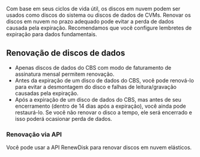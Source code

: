 Com base em seus ciclos de vida útil, os discos em nuvem podem ser usados como discos do sistema ou discos de dados de CVMs. Renovar os discos em nuvem no prazo adequado pode evitar a perda de dados causada pela expiração. Recomendamos que você configure lembretes de expiração para dados fundamentais.


## Renovação de discos de dados
- Apenas discos de dados do CBS com modo de faturamento de assinatura mensal permitem renovação.
- Antes da expiração de um disco de dados do CBS, você pode renová-lo para evitar a desmontagem do disco e falhas de leitura/gravação causadas pela expiração.
- Após a expiração de um disco de dados do CBS, mas antes de seu encerramento (dentro de 14 dias após a expiração), você ainda pode restaurá-lo. Se você não renovar o disco a tempo, ele será encerrado e isso poderá ocasionar perda de dados.

### Renovação via API
Você pode usar a API RenewDisk para renovar discos em nuvem elásticos.
